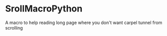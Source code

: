 # SrollMacroPython
A macro to help reading long page where you don't want carpel tunnel from scrolling
